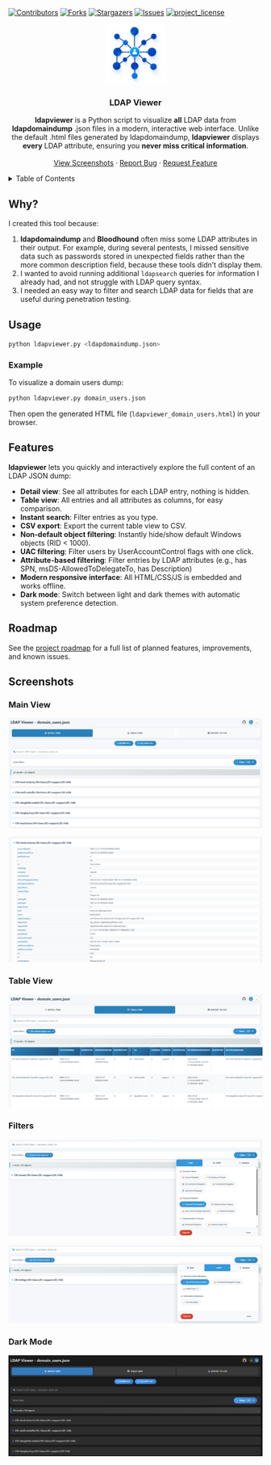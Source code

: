 [![Contributors][contributors-shield]][contributors-url]
[![Forks][forks-shield]][forks-url]
[![Stargazers][stars-shield]][stars-url]
[![Issues][issues-shield]][issues-url]
[![project_license][license-shield]][license-url]

<!-- PROJECT LOGO -->
<div align="center">
  <a href="https://github.com/NathanielSlw/ldapviewer">
    <img src="screenshots/logo.png" alt="Logo" width="120" height="120">
  </a>
  
<h3 align="center">LDAP Viewer</h3>

  <p align="center">
    <strong>ldapviewer</strong> is a Python script to visualize <strong>all</strong> LDAP data from <strong>ldapdomaindump</strong> .json files in a modern, interactive web interface.  
    Unlike the default .html files generated by ldapdomaindump, <strong>ldapviewer</strong> displays <strong>every</strong> LDAP attribute, ensuring you <strong>never miss critical information</strong>.
    <br />
    <br />
    <a href="#screenshots">View Screenshots</a>
    &middot;
    <a href="https://github.com/NathanielSlw/ldapviewer/issues/new?labels=bug&template=bug-report---.md">Report Bug</a>
    &middot;
    <a href="https://github.com/NathanielSlw/ldapviewer/issues/new?labels=enhancement&template=feature-request---.md">Request Feature</a>
  </p>
</div>

<!-- TABLE OF CONTENTS -->
<details>
  <summary>Table of Contents</summary>
  <ol>
    <li><a href="#why">Why</a></li>
    <li><a href="#usage">Usage</a></li>
    <li><a href="#features">Features</a></li>
    <li><a href="#screenshots">Screenshots</a></li>
    <li><a href="#roadmap">Roadmap</a></li>
  </ol>
</details>

## Why?

I created this tool because:

1. **ldapdomaindump** and **Bloodhound** often miss some LDAP attributes in their output. For example, during several pentests, I missed sensitive data such as passwords stored in unexpected fields rather than the more common description field, because these tools didn’t display them.
2. I wanted to avoid running additional `ldapsearch` queries for information I already had, and not struggle with LDAP query syntax.
3. I needed an easy way to filter and search LDAP data for fields that are useful during penetration testing.

## Usage

```sh
python ldapviewer.py <ldapdomaindump.json>
```

### Example

To visualize a domain users dump:
```sh
python ldapviewer.py domain_users.json
```
Then open the generated HTML file (`ldapviewer_domain_users.html`) in your browser.

## Features

**ldapviewer** lets you quickly and interactively explore the full content of an LDAP JSON dump:

- **Detail view**: See all attributes for each LDAP entry, nothing is hidden.
- **Table view**: All entries and all attributes as columns, for easy comparison.
- **Instant search**: Filter entries as you type.
- **CSV export**: Export the current table view to CSV.
- **Non-default object filtering**: Instantly hide/show default Windows objects (RID < 1000).
- **UAC filtering**: Filter users by UserAccountControl flags with one click.
- **Attribute-based filtering**: Filter entries by LDAP attributes (e.g., has SPN, msDS-AllowedToDelegateTo, has Description)
- **Modern responsive interface**: All HTML/CSS/JS is embedded and works offline.
- **Dark mode**: Switch between light and dark themes with automatic system preference detection.

## Roadmap

See the [project roadmap](https://github.com/users/NathanielSlw/projects/2) for a full list of planned features, improvements, and known issues.

## Screenshots

### Main View
![Main View](screenshots/main_view.png)

![Collapse LDAP Entry](screenshots/collapse_ldap_entry.png)

### Table View
![Table View](screenshots/table_view.png)

### Filters

![UAC Filters](screenshots/uac_filters.png)

![LDAP Filters](screenshots/ldap_filters.png)

### Dark Mode

![Dark mode main view](screenshots/main_view_dark.png)


[contributors-shield]: https://img.shields.io/github/contributors/NathanielSlw/ldapviewer.svg?style=for-the-badge
[contributors-url]: https://github.com/NathanielSlw/ldapviewer/graphs/contributors
[forks-shield]: https://img.shields.io/github/forks/NathanielSlw/ldapviewer.svg?style=for-the-badge
[forks-url]: https://github.com/NathanielSlw/ldapviewer/network/members
[stars-shield]: https://img.shields.io/github/stars/NathanielSlw/ldapviewer.svg?style=for-the-badge
[stars-url]: https://github.com/NathanielSlw/ldapviewer/stargazers
[issues-shield]: https://img.shields.io/github/issues/NathanielSlw/ldapviewer.svg?style=for-the-badge
[issues-url]: https://github.com/NathanielSlw/ldapviewer/issues
[license-shield]: https://img.shields.io/github/license/NathanielSlw/ldapviewer.svg?style=for-the-badge
[license-url]: https://github.com/NathanielSlw/ldapviewer/blob/main/LICENSE
